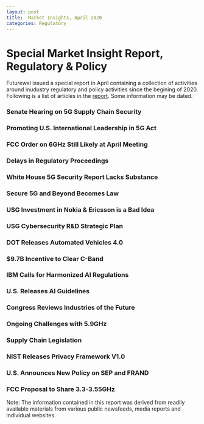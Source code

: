 ```yaml
---
layout: post
title:  Market Insights, April 2020
categories: Regulatory
---
```


# Special Market Insight Report, Regulatory & Policy

Futurewei issued a special report in April containing a collection of activities around inudustry regulatory and policy activities since the begining of 2020. Following is a list of articles in the [report](Market-Insights-SE1-March2020.pdf). Some information may be dated.

### Senate Hearing on 5G Supply Chain Security
### Promoting U.S. International Leadership in 5G Act
### FCC Order on 6GHz Still Likely at April Meeting
### Delays in Regulatory Proceedings
### White House 5G Security Report Lacks Substance
### Secure 5G and Beyond Becomes Law 
### USG Investment in Nokia & Ericsson is a Bad Idea
### USG Cybersecurity R&D Strategic Plan
### DOT Releases Automated Vehicles 4.0
### $9.7B Incentive to Clear C-Band
### IBM Calls for Harmonized AI Regulations
### U.S. Releases AI Guidelines
### Congress Reviews Industries of the Future
### Ongoing Challenges with 5.9GHz
### Supply Chain Legislation
### NIST Releases Privacy Framework V1.0
### U.S. Announces New Policy on SEP and FRAND
### FCC Proposal to Share 3.3-3.55GHz

Note: The information contained in this report was derived from readily available materials from various public newsfeeds, media reports and individual
websites.
